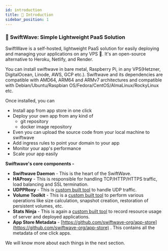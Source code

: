 ```yaml
---
id: introduction
title: 🌟 Introduction
sidebar_position: 1
---
```


### 🌊 **SwiftWave: Simple Lightweight PaaS Solution**

SwiftWave is a self-hosted, lightweight PaaS solution for easily deploying and managing your applications on any VPS 🚀. It's an open-source alternative to Heroku, Netlify, and Render. 

You can install swiftwave in bare metal, Raspberry Pi, in any VPS(Hetzner, DigitalOcean, Linode, AWS, GCP etc.). Swiftwave and its dependencies are compatible with AMD64, ARM64 and ARMv7 architectures and compatible with Debian/Ubuntu/Raspbian OS/Fedora/CentOS/AlmaLinux/RockyLinux etc.


Once installed, you can
- Install app from app store in one click
- Deploy your own app from any kind of 
  - git repository
  - docker image repository
- Even you can upload the source code from your local machine to swiftwave
- Add ingress rules to point your domain to your app
- Monitor your app's performance
- Scale your app easily

**Swiftwave's core components -**

- **Swiftwave Daemon** - This is the heart of the SwiftWave.
- **HAProxy** - This is responsible for handling TCP/HTTP/HTTPS traffic, load balancing and SSL termination.
- **UDPPRoxy** - This is [custom built tool](https://github.com/swiftwave-org/udpproxy) to handle UDP traffic.
- **Volume Toolkit** - This is a [custom built tool](https://github.com/swiftwave-org/volume-toolkit) to perform various operations like size calculation, snapshot creation, restoration of persistent volumes, etc.
- **Stats Ninja** - This is again a [custom built tool](https://github.com/swiftwave-org/stats-ninja) to record resource usage of server and deployed applications.
- **App Store Metadata** - [https://github.com/swiftwave-org/app-store](https://github.com/swiftwave-org/app-store) . This contains all the metadata of one click apps.

We will know more about each things in the next section.